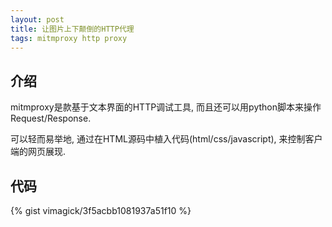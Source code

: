 ```yaml
---
layout: post
title: 让图片上下颠倒的HTTP代理
tags: mitmproxy http proxy
---
```


## 介绍

mitmproxy是款基于文本界面的HTTP调试工具, 而且还可以用python脚本来操作Request/Response.

可以轻而易举地, 通过在HTML源码中植入代码(html/css/javascript), 来控制客户端的网页展现.

## 代码

{% gist vimagick/3f5acbb1081937a51f10 %}


